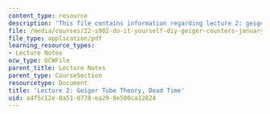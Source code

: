 ```yaml
---
content_type: resource
description: 'This file contains information regarding lecture 2: geiger tube.'
file: /media/courses/22-s902-do-it-yourself-diy-geiger-counters-january-iap-2015/a4f5c12e0a510778ea298e500ca12824_MIT22_S902IAP15_lec02.pdf
file_type: application/pdf
learning_resource_types:
- Lecture Notes
ocw_type: OCWFile
parent_title: Lecture Notes
parent_type: CourseSection
resourcetype: Document
title: 'Lecture 2: Geiger Tube Theory, Dead Time'
uid: a4f5c12e-0a51-0778-ea29-8e500ca12824
---
```

